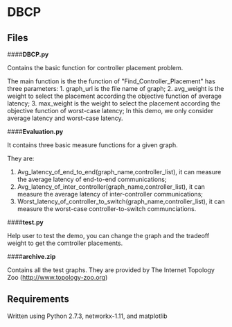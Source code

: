 DBCP
===================

Files
------
####__DBCP.py__

Contains the basic function for controller placement problem.

The main function is the the function of "Find_Controller_Placement" has three parameters:
	1. graph_url is the file name of graph;
	2. avg_weight is the weight to select the placement according the objective function of average latency;
	3. max_weight is the weight to select the placement according the objective function of worst-case latency;
In this demo, we only consider average latency and worst-case latency.

####__Evaluation.py__

It contains three basic measure functions for a given graph.

They are:
1. Avg_latency_of_end_to_end(graph_name,controller_list), it can measure the average latency of end-to-end communications;
2. Avg_latency_of_inter_controller(graph_name,controller_list), it can measure the average latency of inter-controller communications;
3. Worst_latency_of_controller_to_switch(graph_name,controller_list), it can measure the worst-case controller-to-switch communciations.

####__test.py__

Help user to test the demo, you can change the graph and the tradeoff weight to get the comtroller placements.

####__archive.zip__

Contains all the test graphs. They are provided by The Internet Topology Zoo (http://www.topology-zoo.org)

Requirements
------------

Written using Python 2.7.3, networkx-1.11, and matplotlib
